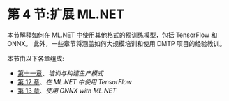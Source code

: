 # 第 4 节:扩展 ML.NET

本节解释如何在 ML.NET 中使用其他格式的预训练模型，包括 TensorFlow 和 ONNX。 此外，一些章节将涵盖如何大规模培训和使用 DMTP 项目的经验教训。

本节由以下各章组成:

*   [第十一章](11.html)、*培训与构建生产模式*
*   [第 12 章](12.html)、*在 ML.NET 中使用 TensorFlow*
*   [第 13 章](13.html)、*使用 ONNX with ML.NET*